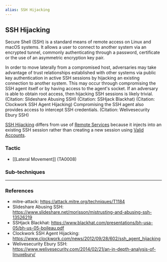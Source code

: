 ```yaml
---
alias: SSH Hijacking
---
```


## SSH Hijacking

Secure Shell (SSH) is a standard means of remote access on Linux and macOS systems. It allows a user to connect to another system via an encrypted tunnel, commonly authenticating through a password, certificate or the use of an asymmetric encryption key pair.

In order to move laterally from a compromised host, adversaries may take advantage of trust relationships established with other systems via public key authentication in active SSH sessions by hijacking an existing connection to another system. This may occur through compromising the SSH agent itself or by having access to the agent's socket. If an adversary is able to obtain root access, then hijacking SSH sessions is likely trivial. (Citation: Slideshare Abusing SSH) (Citation: SSHjack Blackhat) (Citation: Clockwork SSH Agent Hijacking) Compromising the SSH agent also provides access to intercept SSH credentials. (Citation: Welivesecurity Ebury SSH)

[SSH Hijacking](https://attack.mitre.org/techniques/T1184) differs from use of [Remote Services](https://attack.mitre.org/techniques/T1021) because it injects into an existing SSH session rather than creating a new session using [Valid Accounts](https://attack.mitre.org/techniques/T1078).


### Tactic

- [[Lateral Movement]] (TA0008)

### Sub-techniques


---
### References

- mitre-attack: https://attack.mitre.org/techniques/T1184
- Slideshare Abusing SSH: https://www.slideshare.net/morisson/mistrusting-and-abusing-ssh-13526219
- SSHjack Blackhat: https://www.blackhat.com/presentations/bh-usa-05/bh-us-05-boileau.pdf
- Clockwork SSH Agent Hijacking: https://www.clockwork.com/news/2012/09/28/602/ssh_agent_hijacking
- Welivesecurity Ebury SSH: https://www.welivesecurity.com/2014/02/21/an-in-depth-analysis-of-linuxebury/
